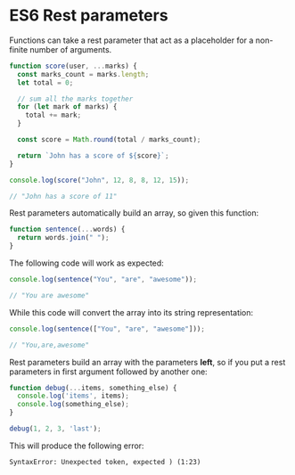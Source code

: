 # ES6 Rest parameters

Functions can take a rest parameter that act as a placeholder for a non-finite number of arguments.

```javascript
function score(user, ...marks) {
  const marks_count = marks.length;
  let total = 0;

  // sum all the marks together
  for (let mark of marks) {
    total += mark;
  }

  const score = Math.round(total / marks_count);

  return `John has a score of ${score}`;
}

console.log(score("John", 12, 8, 8, 12, 15));

// "John has a score of 11"
```

Rest parameters automatically build an array, so given this function:

```javascript
function sentence(...words) {
  return words.join(" ");
}
```

The following code will work as expected:

```javascript
console.log(sentence("You", "are", "awesome"));

// "You are awesome"
```

While this code will convert the array into its string representation:

```javascript
console.log(sentence(["You", "are", "awesome"]));

// "You,are,awesome"
```

Rest parameters build an array with the parameters **left**, so if you put a rest parameters in first argument followed by another one:

```javascript
function debug(...items, something_else) {
  console.log('items', items);
  console.log(something_else);
}

debug(1, 2, 3, 'last');
```

This will produce the following error:

```
SyntaxError: Unexpected token, expected ) (1:23)
```
